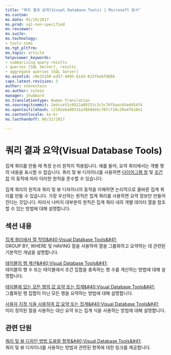 ```yaml
---
title: "쿼리 결과 요약(Visual Database Tools) | Microsoft 문서"
ms.custom: 
ms.date: 01/19/2017
ms.prod: sql-non-specified
ms.reviewer: 
ms.suite: 
ms.technology:
- tools-ssms
ms.tgt_pltfrm: 
ms.topic: article
helpviewer_keywords:
- summarizing query results
- queries [SQL Server], results
- aggregate queries [SQL Server]
ms.assetid: c9e15350-ed57-4d95-814d-815fbebfd86b
caps.latest.revision: 3
author: stevestein
ms.author: sstein
manager: jhubbard
ms.translationtype: Human Translation
ms.sourcegitcommit: 2edcce51c6822a89151c3c3c76fbaacb5edd54f4
ms.openlocfilehash: c2192e6a80331af869eb5cf0fcf26c39a47610e1
ms.contentlocale: ko-kr
ms.lasthandoff: 06/22/2017

---
```

# <a name="summarize-query-results-visual-database-tools"></a>쿼리 결과 요약(Visual Database Tools)
집계 쿼리를 만들 때 특정 논리 원칙이 적용됩니다. 예를 들어, 요약 쿼리에서는 개별 행의 내용을 표시할 수 없습니다. 쿼리 및 뷰 디자이너를 사용하면 [다이어그램 창](../../ssms/visual-db-tools/diagram-pane-visual-database-tools.md) 및 [조건 창](../../ssms/visual-db-tools/criteria-pane-visual-database-tools.md) 의 동작에 따라 이러한 원칙을 준수할 수 있습니다.  
  
집계 쿼리의 원칙과 쿼리 및 뷰 디자이너의 동작을 이해하면 논리적으로 올바른 집계 쿼리를 만들 수 있습니다. 가장 우선하는 원칙은 집계 쿼리를 사용하면 요약 정보만 만들어진다는 것입니다. 따라서 나머지 대부분의 원칙은 집계 쿼리 내의 개별 데이터 열을 참조할 수 있는 방법에 대해 설명합니다.  
  
## <a name="in-this-section"></a>섹션 내용  
[집계 쿼리에서 열 작업&amp;#40;Visual Database Tools&amp;#41;](../../ssms/visual-db-tools/work-with-columns-in-aggregate-queries-visual-database-tools.md)  
GROUP BY, WHERE 및 HAVING 절을 사용하여 열을 그룹화하고 요약하는 데 관련된 기본적인 개념을 설명합니다.  
  
[테이블의 행 계산&amp;#40;Visual Database Tools&amp;#41;](../../ssms/visual-db-tools/count-rows-in-a-table-visual-database-tools.md)  
테이블의 행 수 또는 테이블에서 조건 집합을 충족하는 행 수를 계산하는 방법에 대해 설명합니다.  
  
[테이블에 있는 모든 행의 값 요약 또는 집계&amp;#40;Visual Database Tools&amp;#41;](../../ssms/visual-db-tools/summarize-or-aggregate-values-for-all-rows-in-a-table-visual-database-tools.md)  
그룹화된 행 집합이 아닌 모든 행을 요약하는 방법에 대해 설명합니다.  
  
[사용자 지정 식을 사용하여 값 요약 또는 집계&amp;#40;Visual Database Tools&amp;#41;](../../ssms/visual-db-tools/summarize-or-aggregate-values-using-custom-expressions-visual-database-tools.md)  
미리 정의된 절을 사용하는 대신 요약 또는 집계 식을 사용하는 방법에 대해 설명합니다.  
  
## <a name="related-sections"></a>관련 단원  
[쿼리 및 뷰 디자인 방법 도움말 항목&amp;#40;Visual Database Tools&amp;#41;](../../ssms/visual-db-tools/design-queries-and-views-how-to-topics-visual-database-tools.md)  
쿼리 및 뷰 디자이너를 사용하는 방법과 관련된 항목에 대한 링크를 제공합니다.  
  


